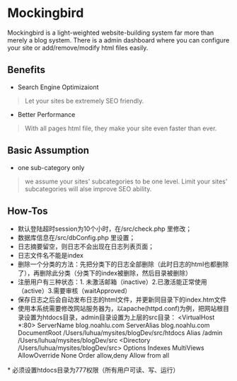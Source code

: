 # Mockingbird

Mockingbird is a light-weighted website-building system far more than merely a blog system. There is a admin dashboard where you can configure your site or add/remove/modify html files easily.


## Benefits
* Search Engine Optimizaiont
> Let your sites be extremely SEO friendly.

* Better Performance
> With all pages html file, they make your site even faster than ever.

## Basic Assumption
* one sub-category only
> we assume your sites' subcategories to be one level. Limit your sites' subcategories will alse improve SEO ability.

## How-Tos
* 默认登陆超时session为10个小时，在/src/check.php 里修改；
* 数据库信息在/src/dbConfig.php 里设置；
* 日志摘要留空，则日志不会出现在日志列表页面；
* 日志文件名不能是index
* 删除一个分类的方法：先把分类下的日志全部删除（此时日志的html也都删除了），再删除此分类（分类下的index被删除，然后目录被删除）  
* 注册用户有三种状态：1. 未激活邮箱（inactive）2.已激活能正常使用（active）3.需要审核（waitApproved）
* 保存日志之后会自动发布日志的html文件，并更新同目录下的index.htm文件
* 使用本系统需要修改网站服务器为，以apache(httpd.conf)为例，把网站根目录设置为htdocs目录，admin目录设置为上层的src目录：
<VirtualHost *:80>
	ServerName blog.noahlu.com
	ServerAlias blog.noahlu.com
	DocumentRoot /Users/luhua/mysites/blogDev/src/htdocs
	Alias /admin /Users/luhua/mysites/blogDev/src
	<Directory /Users/luhua/mysites/blogDev/src>
		Options Indexes MultiViews
		AllowOverride None
		Order allow,deny
		Allow from all
	</Directory>
</VirtualHost>
* 必须设置htdocs目录为777权限（所有用户可读、写、运行）


